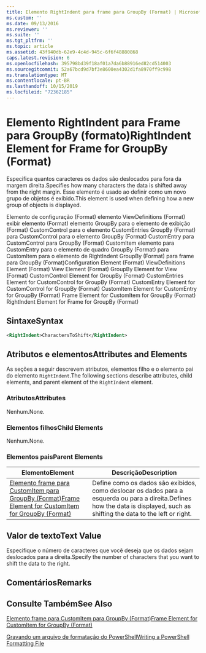 ```yaml
---
title: Elemento RightIndent para frame para GroupBy (Format) | Microsoft Docs
ms.custom: ''
ms.date: 09/13/2016
ms.reviewer: ''
ms.suite: ''
ms.tgt_pltfrm: ''
ms.topic: article
ms.assetid: 43f940db-62e9-4c4d-945c-6f6f48880868
caps.latest.revision: 6
ms.openlocfilehash: 395798bd39f18af01a7da6b88916ed82cd514003
ms.sourcegitcommit: 52a67bcd9d7bf3e8600ea4302d1fa8970ff9c998
ms.translationtype: MT
ms.contentlocale: pt-BR
ms.lasthandoff: 10/15/2019
ms.locfileid: "72362185"
---
```

# <a name="rightindent-element-for-frame-for-groupby-format"></a><span data-ttu-id="5f3fd-102">Elemento RightIndent para Frame para GroupBy (formato)</span><span class="sxs-lookup"><span data-stu-id="5f3fd-102">RightIndent Element for Frame for GroupBy (Format)</span></span>

<span data-ttu-id="5f3fd-103">Especifica quantos caracteres os dados são deslocados para fora da margem direita.</span><span class="sxs-lookup"><span data-stu-id="5f3fd-103">Specifies how many characters the data is shifted away from the right margin.</span></span> <span data-ttu-id="5f3fd-104">Esse elemento é usado ao definir como um novo grupo de objetos é exibido.</span><span class="sxs-lookup"><span data-stu-id="5f3fd-104">This element is used when defining how a new group of objects is displayed.</span></span>

<span data-ttu-id="5f3fd-105">Elemento de configuração (Format) elemento ViewDefinitions (Format) exibir elemento (Format) elemento GroupBy para o elemento de exibição (Format) CustomControl para o elemento CustomEntries GroupBy (Format) para CustomControl para o elemento GroupBy (Format) CustomEntry para CustomControl para GroupBy (Format) CustomItem elemento para CustomEntry para o elemento de quadro GroupBy (Format) para CustomItem para o elemento de RightIndent GroupBy (Format) para frame para GroupBy (Format)</span><span class="sxs-lookup"><span data-stu-id="5f3fd-105">Configuration Element (Format) ViewDefinitions Element (Format) View Element (Format) GroupBy Element for View (Format) CustomControl Element for GroupBy (Format) CustomEntries Element for CustomControl for GroupBy (Format) CustomEntry Element for CustomControl for GroupBy (Format) CustomItem Element for CustomEntry for GroupBy (Format) Frame Element for CustomItem for GroupBy (Format) RightIndent Element for Frame for GroupBy (Format)</span></span>

## <a name="syntax"></a><span data-ttu-id="5f3fd-106">Sintaxe</span><span class="sxs-lookup"><span data-stu-id="5f3fd-106">Syntax</span></span>

```xml
<RightIndent>CharactersToShift</RightIndent>
```

## <a name="attributes-and-elements"></a><span data-ttu-id="5f3fd-107">Atributos e elementos</span><span class="sxs-lookup"><span data-stu-id="5f3fd-107">Attributes and Elements</span></span>

<span data-ttu-id="5f3fd-108">As seções a seguir descrevem atributos, elementos filho e o elemento pai do elemento `RightIndent`.</span><span class="sxs-lookup"><span data-stu-id="5f3fd-108">The following sections describe attributes, child elements, and parent element of the `RightIndent` element.</span></span>

### <a name="attributes"></a><span data-ttu-id="5f3fd-109">Atributos</span><span class="sxs-lookup"><span data-stu-id="5f3fd-109">Attributes</span></span>

<span data-ttu-id="5f3fd-110">Nenhum.</span><span class="sxs-lookup"><span data-stu-id="5f3fd-110">None.</span></span>

### <a name="child-elements"></a><span data-ttu-id="5f3fd-111">Elementos filhos</span><span class="sxs-lookup"><span data-stu-id="5f3fd-111">Child Elements</span></span>

<span data-ttu-id="5f3fd-112">Nenhum.</span><span class="sxs-lookup"><span data-stu-id="5f3fd-112">None.</span></span>

### <a name="parent-elements"></a><span data-ttu-id="5f3fd-113">Elementos pais</span><span class="sxs-lookup"><span data-stu-id="5f3fd-113">Parent Elements</span></span>

|<span data-ttu-id="5f3fd-114">Elemento</span><span class="sxs-lookup"><span data-stu-id="5f3fd-114">Element</span></span>|<span data-ttu-id="5f3fd-115">Descrição</span><span class="sxs-lookup"><span data-stu-id="5f3fd-115">Description</span></span>|
|-------------|-----------------|
|[<span data-ttu-id="5f3fd-116">Elemento frame para CustomItem para GroupBy (Format)</span><span class="sxs-lookup"><span data-stu-id="5f3fd-116">Frame Element for CustomItem for GroupBy (Format)</span></span>](./frame-element-for-customitem-for-groupby-format.md)|<span data-ttu-id="5f3fd-117">Define como os dados são exibidos, como deslocar os dados para a esquerda ou para a direita.</span><span class="sxs-lookup"><span data-stu-id="5f3fd-117">Defines how the data is displayed, such as shifting the data to the left or right.</span></span>|

## <a name="text-value"></a><span data-ttu-id="5f3fd-118">Valor de texto</span><span class="sxs-lookup"><span data-stu-id="5f3fd-118">Text Value</span></span>

<span data-ttu-id="5f3fd-119">Especifique o número de caracteres que você deseja que os dados sejam deslocados para a direita.</span><span class="sxs-lookup"><span data-stu-id="5f3fd-119">Specify the number of characters that you want to shift the data to the right.</span></span>

## <a name="remarks"></a><span data-ttu-id="5f3fd-120">Comentários</span><span class="sxs-lookup"><span data-stu-id="5f3fd-120">Remarks</span></span>

## <a name="see-also"></a><span data-ttu-id="5f3fd-121">Consulte Também</span><span class="sxs-lookup"><span data-stu-id="5f3fd-121">See Also</span></span>

[<span data-ttu-id="5f3fd-122">Elemento frame para CustomItem para GroupBy (Format)</span><span class="sxs-lookup"><span data-stu-id="5f3fd-122">Frame Element for CustomItem for GroupBy (Format)</span></span>](./frame-element-for-customitem-for-groupby-format.md)

[<span data-ttu-id="5f3fd-123">Gravando um arquivo de formatação do PowerShell</span><span class="sxs-lookup"><span data-stu-id="5f3fd-123">Writing a PowerShell Formatting File</span></span>](./writing-a-powershell-formatting-file.md)
